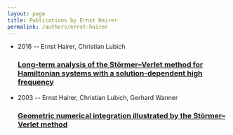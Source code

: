 ```yaml
---
layout: page
title: Publications by Ernst Hairer
permalink: /authors/ernst-hairer
---
```


<ul class="post-list">
<li><span class='post-meta'>2016 -- Ernst Hairer, Christian Lubich</span><h3><a class='post-link' href="{{ site.baseurl }}/long-term-analysis-of-the-stormer-verlet-method-for-hamiltonian-systems-with-a-solution-dependent-high-frequency">Long-term analysis of the Störmer–Verlet method for Hamiltonian systems with a solution-dependent high frequency</a></h3></li>
<li><span class='post-meta'>2003 -- Ernst Hairer, Christian Lubich, Gerhard Wanner</span><h3><a class='post-link' href="{{ site.baseurl }}/geometric-numerical-integration-illustrated-by-the-stormer-verlet-method">Geometric numerical integration illustrated by the Störmer–Verlet method</a></h3></li>

</ul>
